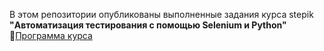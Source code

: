 В этом репозитории опубликованы выполненные задания курса stepik <br>
**"Автоматизация тестирования с помощью Selenium и Python" <br>**
🔗<a href=https://stepik.org/course/575/syllabus>Программа курса</a>
